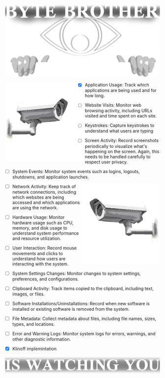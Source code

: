 ![banner](.github/banner.png)

<img align="left" style="width:260px" src=".github/camera_right.png">

- [x] Application Usage: Track which applications are being used and for how long.

- [ ] Website Visits: Monitor web browsing activity, including URLs visited and time spent on each site.

- [ ] Keystrokes: Capture keystrokes to understand what users are typing

- [ ] Screen Activity: Record screenshots periodically to visualize what's happening on the screen. Again, this needs to be handled carefully to respect user privacy.

- [ ] System Events: Monitor system events such as logins, logouts, shutdowns, and application launches.

<img align="right" style="width:260px" src=".github/camera_left.png">

- [ ] Network Activity: Keep track of network connections, including which websites are being accessed and which applications are using the network.

- [ ] Hardware Usage: Monitor hardware usage such as CPU, memory, and disk usage to understand system performance and resource utilization.

- [ ] User Interaction: Record mouse movements and clicks to understand how users are interacting with the system.

- [ ] System Settings Changes: Monitor changes to system settings, preferences, and configurations.

- [ ] Clipboard Activity: Track items copied to the clipboard, including text, images, or files.

- [ ] Software Installations/Uninstallations: Record when new software is installed or existing software is removed from the system.

- [ ] File Metadata: Collect metadata about files, including file names, sizes, types, and locations.

- [ ] Error and Warning Logs: Monitor system logs for errors, warnings, and other diagnostic information.

- [x] Klinoff implemintation

![alt text](.github/banner_bottom.png)